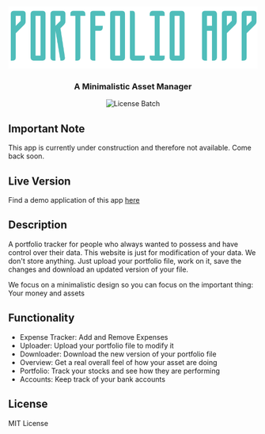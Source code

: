 <div align="center">
  <br />
    <img src="./banner.png" width="546" alt="Banner" />
    <h3>A Minimalistic Asset Manager</h3>
  <p>
   <img src="https://img.shields.io/github/license/Coopexx/food-order-app" alt="License Batch" />
  </p>
</div>

## Important Note

This app is currently under construction and therefore not available. Come back soon.

## Live Version

Find a demo application of this app [here](https://hendriktreuner.me/portfolio-manager)

## Description

A portfolio tracker for people who always wanted to possess and have control over their data.
This website is just for modification of your data. We don't store anything. 
Just upload your portfolio file, work on it, save the changes and download an updated version of your file.

We focus on a minimalistic design so you can focus on the important thing: Your money and assets

## Functionality

- Expense Tracker: Add and Remove Expenses
- Uploader: Upload your portfolio file to modify it
- Downloader: Download the new version of your portfolio file
- Overview: Get a real overall feel of how your asset are doing
- Portfolio: Track your stocks and see how they are performing
- Accounts: Keep track of your bank accounts

## License

MIT License

